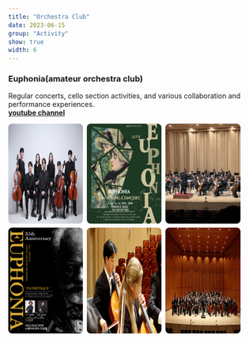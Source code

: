 ```yaml
---
title: "Orchestra Club"
date: 2023-06-15
group: "Activity"
show: true
width: 6
---
```


<h3>Euphonia(amateur orchestra club)</h3>
<p>
  Regular concerts, cello section activities, and various collaboration and performance experiences.<br>
  <a href="https://www.youtube.com/@euphonia_yonsei" target="_blank">
    <b>youtube channel</b>
  </a>
</p>
<div style="display: flex; flex-wrap: wrap; gap: 8px;">
  <img src="/assets/images/orchestra1.jpg" width="30%" style="border-radius:8px;">
  <img src="/assets/images/orchestra2.jpg" width="30%" style="border-radius:8px;">
  <img src="/assets/images/orchestra3.jpg" width="30%" style="border-radius:8px;">
  <img src="/assets/images/orchestra4.png" width="30%" style="border-radius:8px;">
  <img src="/assets/images/orchestra5.jpg" width="30%" style="border-radius:8px;">
  <img src="/assets/images/orchestra6.jpg" width="30%" style="border-radius:8px;">
</div>
